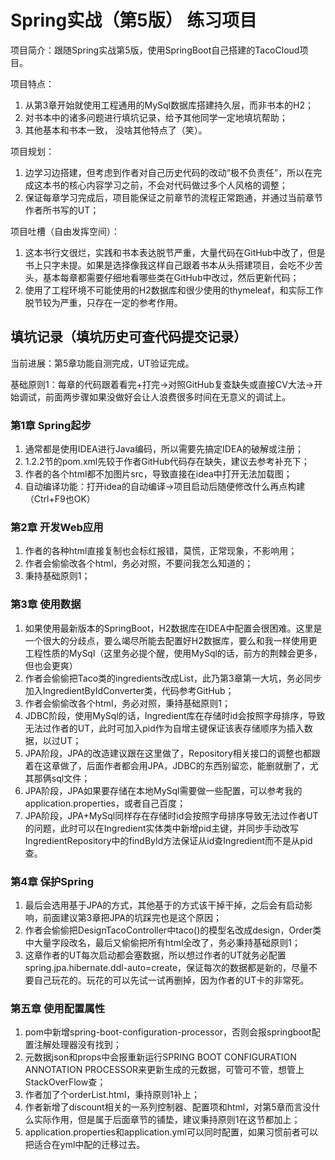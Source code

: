 # Spring实战（第5版） 练习项目
项目简介：跟随Spring实战第5版，使用SpringBoot自己搭建的TacoCloud项目。

项目特点：

1. 从第3章开始就使用工程通用的MySql数据库搭建持久层，而非书本的H2；
2. 对书本中的诸多问题进行填坑记录，给予其他同学一定地填坑帮助；
3. 其他基本和书本一致， 没啥其他特点了（笑）。

项目规划：
1. 边学习边搭建，但考虑到作者对自己历史代码的改动“极不负责任”，所以在完成这本书的核心内容学习之前，不会对代码做过多个人风格的调整；
2. 保证每章学习完成后，项目能保证之前章节的流程正常跑通，并通过当前章节作者所书写的UT；

项目吐槽（自由发挥空间）： 
1. 这本书行文很烂，实践和书本表达脱节严重，大量代码在GitHub中改了，但是书上只字未提。如果是选择像我这样自己跟着书本从头搭建项目，会吃不少苦头，基本每章都需要仔细地看哪些类在GitHub中改过，然后更新代码；
2. 使用了工程环境不可能使用的H2数据库和很少使用的thymeleaf，和实际工作脱节较为严重，只存在一定的参考作用。

## 填坑记录（填坑历史可查代码提交记录）
当前进展：第5章功能自测完成，UT验证完成。

基础原则1：每章的代码跟着看完+打完->对照GitHub复查缺失或直接CV大法->开始调试，前面两步骤如果没做好会让人浪费很多时间在无意义的调试上。
### 第1章 Spring起步
1. 通常都是使用IDEA进行Java编码，所以需要先搞定IDEA的破解或注册；
2. 1.2.2节的pom.xml先较于作者GitHub代码存在缺失，建议去参考补充下；
3. 作者的各个html都不加图片src，导致直接在idea中打开无法加载图；
4. 自动编译功能：打开idea的自动编译->项目启动后随便修改什么再点构建（Ctrl+F9也OK）
### 第2章 开发Web应用
1. 作者的各种html直接复制也会标红报错，莫慌，正常现象，不影响用；
2. 作者会偷偷改各个html，务必对照，不要问我怎么知道的；
3. 秉持基础原则1；
### 第3章 使用数据
1. 如果使用最新版本的SpringBoot，H2数据库在IDEA中配置会很困难。这里是一个很大的分歧点，要么竭尽所能去配置好H2数据库，要么和我一样使用更工程性质的MySql（这里务必提个醒，使用MySql的话，前方的荆棘会更多，但也会更爽）
2. 作者会偷偷把Taco类的ingredients改成List<Ingredient>，此乃第3章第一大坑，务必同步加入IngredientByIdConverter类，代码参考GitHub；
3. 作者会偷偷改各个html，务必对照，秉持基础原则1；
4. JDBC阶段，使用MySql的话，Ingredient库在存储时id会按照字母排序，导致无法过作者的UT，此时可加入pid作为自增主键保证该表存储顺序为插入数据，以过UT；
5. JPA阶段，JPA的改造建议跟在这里做了，Repository相关接口的调整也都跟着在这章做了，后面作者都会用JPA，JDBC的东西别留恋，能删就删了，尤其那俩sql文件；
6. JPA阶段，JPA如果要存储在本地MySql需要做一些配置，可以参考我的application.properties，或者自己百度；
7. JPA阶段，JPA+MySql同样存在存储时id会按照字母排序导致无法过作者UT的问题，此时可以在Ingredient实体类中新增pid主键，并同步手动改写IngredientRepository中的findById方法保证从id查Ingredient而不是从pid查。
### 第4章 保护Spring
1. 最后会选用基于JPA的方式，其他基于的方式该干掉干掉，之后会有启动影响，前面建议第3章把JPA的坑踩完也是这个原因；
2. 作者会偷偷把DesignTacoController中taco()的模型名改成design，Order类中大量字段改名，最后又偷偷把所有html全改了，务必秉持基础原则1；
3. 这章作者的UT每次启动都会塞数据，所以想过作者的UT就务必配置spring.jpa.hibernate.ddl-auto=create，保证每次的数据都是新的，尽量不要自己玩花的。玩花的可以先试一试再删掉，因为作者的UT卡的非常死。
### 第五章 使用配置属性
1. pom中新增spring-boot-configuration-processor，否则会报springboot配置注解处理器没有找到；
2. 元数据json和props中会报重新运行SPRING BOOT CONFIGURATION ANNOTATION PROCESSOR来更新生成的元数据，可管可不管，想管上StackOverFlow查；
3. 作者加了个orderList.html，秉持原则1补上；
4. 作者新增了discount相关的一系列控制器、配置项和html，对第5章而言没什么实际作用，但是属于后面章节的铺垫，建议秉持原则1在这节都加上；
5. application.properties和application.yml可以同时配置，如果习惯前者可以把适合在yml中配的迁移过去。